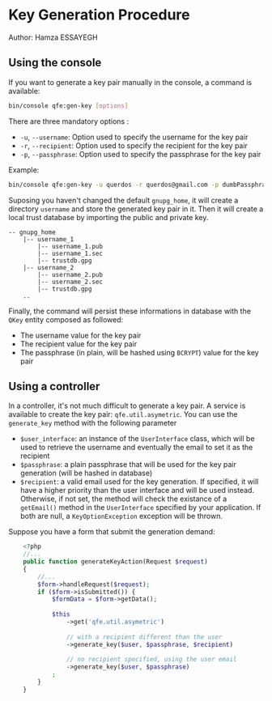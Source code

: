 # Key Generation Procedure
Author: Hamza ESSAYEGH <querdos>
## Using the console
If you want to generate a key pair manually in the console, a command is available:  
```bash
bin/console qfe:gen-key [options]
```

There are three mandatory options :
  * `-u`, `--username`:  Option used to specify the username for the key pair
  * `-r`, `--recipient`: Option used to specify the recipient for the key pair
  * `-p`, `--passphrase`: Option used to specify the passphrase for the key pair
 
Example:  
```bash
bin/console qfe:gen-key -u querdos -r querdos@gmail.com -p dumbPassphrase
```

Suposing you haven't changed the default `gnupg_home`, it will create a directory `username` and store the generated key
pair in it. Then it will create a local trust database by importing the public and private key.
```
-- gnupg_home
    |-- username_1
        |-- username_1.pub
        |-- username_1.sec
        |-- trustdb.gpg
    |-- username_2
        |-- username_2.pub
        |-- username_2.sec
        |-- trustdb.gpg
    ..
 ```          
Finally, the command will persist these informations in database with the `QKey` entity composed as followed:
  * The username value for the key pair
  * The recipient value for the key pair
  * The passphrase (in plain, will be hashed using `BCRYPT`) value for the key pair
  
## Using a controller

In a controller, it's not much difficult to generate a key pair. A service is available to create the key pair:
`qfe.util.asymetric`. You can use the `generate_key` method with the following parameter
  * `$user_interface`: an instance of the `UserInterface` class, which will be used to retrieve the username 
  and eventually the email to set it as the recipient
  * `$passphrase`: a plain passphrase that will be used for the key pair generation (will be hashed in database)
  * `$recipient`: a valid email used for the key generation. If specified, it will have a higher priority than the user 
  interface and will be used instead. Otherwise, if not set, the method will check the existance of a `getEmail()` method
  in the `UserInterface` specified by your application. If both are null, a `KeyOptionException` exception will be thrown.

Suppose you have a form that submit the generation demand: 
```php
    <?php
    //...
    public function generateKeyAction(Request $request)
    {
        //...
        $form->handleRequest($request);
        if ($form->isSubmitted()) {
            $formData = $form->getData();
            
            $this
                ->get('qfe.util.asymetric')
                
                // with a recipient different than the user
                ->generate_key($user, $passphrase, $recipient)
                
                // no recipient specified, using the user email
                ->generate_key($user, $passphrase)
            ;
        }
    }
``` 
